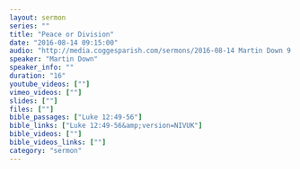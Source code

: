 ```yaml
---
layout: sermon
series: ""
title: "Peace or Division"
date: "2016-08-14 09:15:00"
audio: "http://media.coggesparish.com/sermons/2016-08-14 Martin Down 9.15.mp3"
speaker: "Martin Down"
speaker_info: ""
duration: "16"
youtube_videos: [""]
vimeo_videos: [""]
slides: [""]
files: [""]
bible_passages: ["Luke 12:49-56"]
bible_links: ["Luke 12:49-56&amp;version=NIVUK"]
bible_videos: [""]
bible_videos_links: [""]
category: "sermon"
---
```


